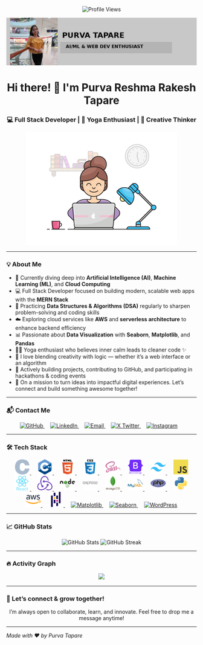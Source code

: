 <p align="center">
  <img src="https://komarev.com/ghpvc/?username=87purvatapare&label=Profile%20views&color=0e75b6&style=flat" alt="Profile Views" />
</p>

<p align="center">
  <img src="https://github.com/87purvatapare/87purvatapare/blob/main/purva_github_banner_grey.jpg" alt="Purva's Banner" />
</p>

<h1 align="center">Hi there! 👋 I'm Purva Reshma Rakesh Tapare</h1>
<h3 align="center">💻 Full Stack Developer | 🧘 Yoga Enthusiast | 🎨 Creative Thinker</h3>

<p align="center">
  <img alt="coding gif" width="400" src="https://github.com/87purvatapare/87purvatapare/blob/main/Photo%20git%20hub.gif?raw=true" />
</p>

---

### 💡 About Me

- 🌱 Currently diving deep into **Artificial Intelligence (AI)**, **Machine Learning (ML)**, and **Cloud Computing**
- 💻 Full Stack Developer focused on building modern, scalable web apps with the **MERN Stack**
- 🧠 Practicing **Data Structures & Algorithms (DSA)** regularly to sharpen problem-solving and coding skills
- ☁️ Exploring cloud services like **AWS** and **serverless architecture** to enhance backend efficiency
- 📊 Passionate about **Data Visualization** with **Seaborn**, **Matplotlib**, and **Pandas**
- 🧘‍♀️ Yoga enthusiast who believes inner calm leads to cleaner code ✨
- 🎨 I love blending creativity with logic — whether it’s a web interface or an algorithm
- 🚀 Actively building projects, contributing to GitHub, and participating in hackathons & coding events
- 🎯 On a mission to turn ideas into impactful digital experiences. Let’s connect and build something awesome together!

---

### 📬 Contact Me

<p align="center">
  <a href="https://github.com/87purvatapare" target="_blank" rel="noreferrer" style="margin-right:15px;">
    <img alt="GitHub" src="https://cdn.jsdelivr.net/gh/devicons/devicon/icons/github/github-original.svg" width="35" />
  </a>
  <a href="https://www.linkedin.com/in/purva-tapare05/" target="_blank" rel="noreferrer" style="margin-right:15px;">
    <img alt="LinkedIn" src="https://cdn.jsdelivr.net/gh/devicons/devicon/icons/linkedin/linkedin-original.svg" width="35" />
  </a>
  <a href="mailto:taparepurva79@gmail.com" target="_blank" rel="noreferrer" style="margin-right:15px;">
    <img alt="Email" src="https://cdn-icons-png.flaticon.com/512/732/732200.png" width="35" />
  </a>
  <a href="https://x.com/PTapare23968?t=7nYrNDKRRrexJu4jOdCykg&s=09" target="_blank" rel="noreferrer" style="margin-right:15px;">
    <img alt="X Twitter" src="https://cdn-icons-png.flaticon.com/512/733/733579.png" width="35" />
  </a>
  <a href="https://instagram.com/magic_pearl__05" target="_blank" rel="noreferrer" style="margin-right:15px;">
   <img alt="Instagram" src="https://cdn-icons-png.flaticon.com/512/2111/2111463.png" width="35" />
  </a>
</p>

---

### 🛠️ Tech Stack

<p align="center" style="margin-bottom:10px;">
  <a href="https://www.cprogramming.com/" target="_blank" rel="noreferrer" style="margin:0 8px;">
    <img src="https://raw.githubusercontent.com/devicons/devicon/master/icons/c/c-original.svg" alt="C" width="40" height="40" />
  </a>
  <a href="https://www.w3schools.com/cpp/" target="_blank" rel="noreferrer" style="margin:0 8px;">
    <img src="https://raw.githubusercontent.com/devicons/devicon/master/icons/cplusplus/cplusplus-original.svg" alt="C++" width="40" height="40" />
  </a>
  <a href="https://www.w3schools.com/html/" target="_blank" rel="noreferrer" style="margin:0 8px;">
    <img src="https://raw.githubusercontent.com/devicons/devicon/master/icons/html5/html5-original-wordmark.svg" alt="HTML5" width="40" height="40" />
  </a>
  <a href="https://www.w3schools.com/css/" target="_blank" rel="noreferrer" style="margin:0 8px;">
    <img src="https://raw.githubusercontent.com/devicons/devicon/master/icons/css3/css3-original-wordmark.svg" alt="CSS3" width="40" height="40" />
  </a>
  <a href="https://sass-lang.com" target="_blank" rel="noreferrer" style="margin:0 8px;">
    <img src="https://raw.githubusercontent.com/devicons/devicon/master/icons/sass/sass-original.svg" alt="Sass" width="40" height="40" />
  </a>
  <a href="https://getbootstrap.com" target="_blank" rel="noreferrer" style="margin:0 8px;">
    <img src="https://raw.githubusercontent.com/devicons/devicon/master/icons/bootstrap/bootstrap-plain-wordmark.svg" alt="Bootstrap" width="40" height="40" />
  </a>
  <a href="https://tailwindcss.com" target="_blank" rel="noreferrer" style="margin:0 8px;">
    <img src="https://raw.githubusercontent.com/devicons/devicon/master/icons/tailwindcss/tailwindcss-plain.svg" alt="Tailwind CSS" width="40" height="40" />
  </a>
  <a href="https://developer.mozilla.org/en-US/docs/Web/JavaScript" target="_blank" rel="noreferrer" style="margin:0 8px;">
    <img src="https://raw.githubusercontent.com/devicons/devicon/master/icons/javascript/javascript-original.svg" alt="JavaScript" width="40" height="40" />
  </a>
  <a href="https://reactjs.org/" target="_blank" rel="noreferrer" style="margin:0 8px;">
    <img src="https://raw.githubusercontent.com/devicons/devicon/master/icons/react/react-original-wordmark.svg" alt="React" width="40" height="40" />
  </a>
  <a href="https://redux.js.org" target="_blank" rel="noreferrer" style="margin:0 8px;">
    <img src="https://raw.githubusercontent.com/devicons/devicon/master/icons/redux/redux-original.svg" alt="Redux" width="40" height="40" />
  </a>
  <a href="https://nodejs.org" target="_blank" rel="noreferrer" style="margin:0 8px;">
    <img src="https://raw.githubusercontent.com/devicons/devicon/master/icons/nodejs/nodejs-original-wordmark.svg" alt="Node.js" width="40" height="40" />
  </a>
  <a href="https://expressjs.com" target="_blank" rel="noreferrer" style="margin:0 8px;">
    <img src="https://raw.githubusercontent.com/devicons/devicon/master/icons/express/express-original-wordmark.svg" alt="Express" width="40" height="40" />
  </a>
  <a href="https://www.mongodb.com/" target="_blank" rel="noreferrer" style="margin:0 8px;">
    <img src="https://raw.githubusercontent.com/devicons/devicon/master/icons/mongodb/mongodb-original-wordmark.svg" alt="MongoDB" width="40" height="40" />
  </a>
  <a href="https://www.mysql.com/" target="_blank" rel="noreferrer" style="margin:0 8px;">
    <img src="https://raw.githubusercontent.com/devicons/devicon/master/icons/mysql/mysql-original-wordmark.svg" alt="MySQL" width="40" height="40" />
  </a>
  <a href="https://www.php.net" target="_blank" rel="noreferrer" style="margin:0 8px;">
    <img src="https://raw.githubusercontent.com/devicons/devicon/master/icons/php/php-original.svg" alt="PHP" width="40" height="40" />
  </a>
  <a href="https://www.python.org" target="_blank" rel="noreferrer" style="margin:0 8px;">
    <img src="https://raw.githubusercontent.com/devicons/devicon/master/icons/python/python-original.svg" alt="Python" width="40" height="40" />
  </a>
  <a href="https://aws.amazon.com" target="_blank" rel="noreferrer" style="margin:0 8px;">
    <img src="https://raw.githubusercontent.com/devicons/devicon/master/icons/amazonwebservices/amazonwebservices-original-wordmark.svg" alt="AWS" width="40" height="40" />
  </a>
  <a href="https://pandas.pydata.org/" target="_blank" rel="noreferrer" style="margin:0 8px;">
    <img src="https://raw.githubusercontent.com/devicons/devicon/2ae2a900d2f041da66e950e4d48052658d850630/icons/pandas/pandas-original.svg" alt="Pandas" width="40" height="40" />
  </a>
  <a href="https://matplotlib.org/" target="_blank" rel="noreferrer" style="margin:0 8px;">
    <img src="https://matplotlib.org/_static/images/logo2.svg" alt="Matplotlib" width="40" height="40" />
  </a>
  <a href="https://seaborn.pydata.org/" target="_blank" rel="noreferrer" style="margin:0 8px;">
    <img src="https://seaborn.pydata.org/_static/logo-wide-lightbg.svg" alt="Seaborn" width="80" height="40" />
  </a>
  <a href="https://wordpress.org/" target="_blank" rel="noreferrer" style="margin:0 8px;">
    <img src="https://cdn.jsdelivr.net/gh/devicons/devicon/icons/wordpress/wordpress-original.svg" alt="WordPress" width="40" height="40" />
  </a>
</p>

---

### 📈 GitHub Stats

<p align="center">
  <img src="https://github-readme-stats.vercel.app/api?username=87purvatapare&show_icons=true&theme=tokyonight&count_private=true" alt="GitHub Stats" />
  <img src="https://github-readme-streak-stats.herokuapp.com/?user=87purvatapare&theme=tokyonight" alt="GitHub Streak" />
</p>

---

### 🔥 Activity Graph

<p align="center">
  <img src="https://github-readme-activity-graph.cyclic.app/graph?username=87purvatapare&theme=react-dark&hide_border=true" />
</p>

---

### 🌱 Let’s connect & grow together!

<p align="center">
  I’m always open to collaborate, learn, and innovate.  
  Feel free to drop me a message anytime!
</p>

---

*Made with ❤️ by Purva Tapare*
